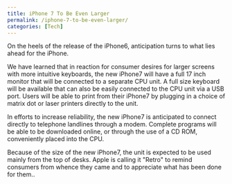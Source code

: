 ```yaml
---
title: iPhone 7 To Be Even Larger 
permalink: /iphone-7-to-be-even-larger/
categories: [Tech]
---
```

On the heels of the release of the iPhone6, anticipation turns to what lies ahead for the iPhone.

We have learned that in reaction for consumer desires for larger screens with more intuitive keyboards, the new iPhone7 will have a full 17 inch monitor that will be connected to a separate CPU unit. A full size keyboard will be available that can also be easily connected to the CPU unit via a USB port. Users will be able to print from their iPhone7 by plugging in a choice of matrix dot or laser printers directly to the unit.

In efforts to increase reliability, the new iPhone7 is anticipated to connect directly to telephone landlines through a modem. Complete programs will be able to be downloaded online, or through the use of a CD ROM, conveniently placed into the CPU.

Because of the size of the new iPhone7, the unit is expected to be used mainly from the top of desks. Apple is calling it "Retro" to remind consumers from whence they came and to appreciate what has been done for them..
